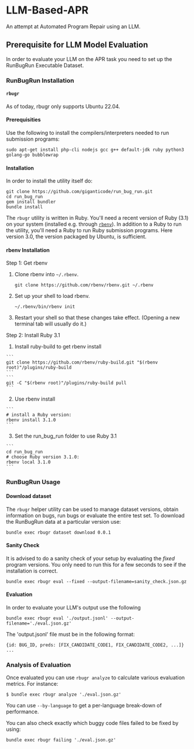 # LLM-Based-APR
An attempt at Automated Program Repair using an LLM.

## Prerequisite for LLM Model Evaluation
In order to evaluate your LLM on the APR task you need to set up the RunBugRun Executable Dataset.

### RunBugRun Installation

#### `rbugr`

As of today, rbugr only supports Ubuntu 22.04.

#### Prerequisities
Use the following to install the compilers/interpreters needed to run submission programs:
```
sudo apt-get install php-cli nodejs gcc g++ default-jdk ruby python3 golang-go bubblewrap
```

#### Installation
In order to install the utility itself do:
```
git clone https://github.com/giganticode/run_bug_run.git
cd run_bug_run
gem install bundler
bundle install
```

The `rbugr` utility is written in Ruby.
You'll need a recent version of Ruby (3.1) on your system (installed e.g. through [`rbenv`](https://github.com/rbenv/rbenv)).
In addition to a Ruby to run the utility, you'll need a Ruby to run Ruby submission programs. Here version 3.0, the version packaged by Ubuntu, is sufficient.

#### rbenv Installation
Step 1: Get rbenv

   1. Clone rbenv into `~/.rbenv`.
  
       ```
       git clone https://github.com/rbenv/rbenv.git ~/.rbenv
       ```
  
  2. Set up your shell to load rbenv.
  
      ```
      ~/.rbenv/bin/rbenv init
      ```
  
  3. Restart your shell so that these changes take effect. (Opening a new terminal tab will usually do it.)

Step 2: Install Ruby 3.1

  1. Install ruby-build to get rbenv install
     
    ```
    git clone https://github.com/rbenv/ruby-build.git "$(rbenv root)"/plugins/ruby-build
    ```
    ```
    git -C "$(rbenv root)"/plugins/ruby-build pull
    ```
  
  2. Use rbenv install
     
    ```
    # install a Ruby version:
    rbenv install 3.1.0
    ```
  
  3. Set the run_bug_run folder to use Ruby 3.1
     
    ```
    cd run_bug_run
    # choose Ruby version 3.1.0:
    rbenv local 3.1.0
    ```

### RunBugRun Usage

#### Download dataset

The `rbugr` helper utility can be used to manage dataset versions, obtain information on bugs, run bugs or evaluate the entire test set. 
To download the RunBugRun data at a particular version use:

```
bundle exec rbugr dataset download 0.0.1
```

#### Sanity Check

It is advised to do a sanity check of your setup by evaluating the *fixed* program versions. You only need to run this for a few seconds to see if the installation is correct.
```
bundle exec rbugr eval --fixed --output-filename=sanity_check.json.gz
```

#### Evaluation

In order to evaluate your LLM's output use the following

`bundle exec rbugr eval './output.jsonl' --output-filename='./eval.json.gz'`

The 'output.jsonl' file must be in the following format:

```
{id: BUG_ID, preds: [FIX_CANDIDATE_CODE1, FIX_CANDIDATE_CODE2, ...]}
...
```

### Analysis of Evaluation

Once evaluated you can use `rbugr analyze` to calculate various evaluation metrics.
For instance:
```
$ bundle exec rbugr analyze './eval.json.gz'
```
You can use `--by-language` to get a per-language break-down of performance.

You can also check exactly which buggy code files failed to be fixed by using:
```
bundle exec rbugr failing './eval.json.gz'
```
